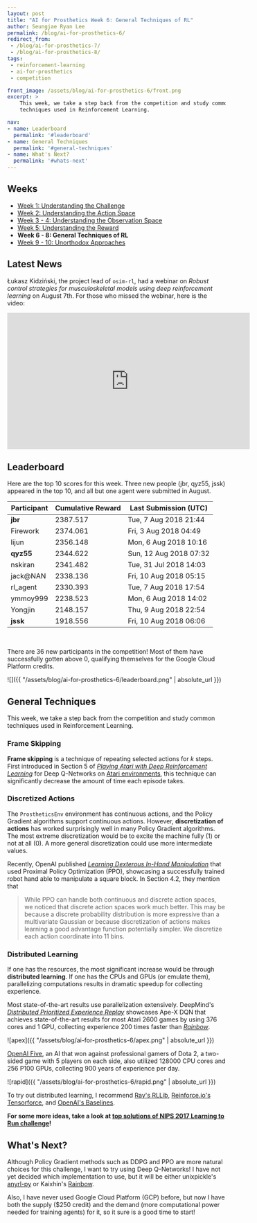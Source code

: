 ```yaml
---
layout: post
title: "AI for Prosthetics Week 6: General Techniques of RL"
author: Seungjae Ryan Lee
permalink: /blog/ai-for-prosthetics-6/
redirect_from:
 - /blog/ai-for-prosthetics-7/
 - /blog/ai-for-prosthetics-8/
tags:
 - reinforcement-learning
 - ai-for-prosthetics
 - competition

front_image: /assets/blog/ai-for-prosthetics-6/front.png
excerpt: >
    This week, we take a step back from the competition and study common
    techniques used in Reinforcement Learning.

nav:
- name: Leaderboard
  permalink: '#leaderboard'
- name: General Techniques
  permalink: '#general-techniques'
- name: What's Next?
  permalink: '#whats-next'
---
```


## Weeks

- [Week 1: Understanding the Challenge](/blog/ai-for-prosthetics-1)
- [Week 2: Understanding the Action Space](/blog/ai-for-prosthetics-2)
- [Week 3 - 4: Understanding the Observation Space](/blog/ai-for-prosthetics-3)
- [Week 5: Understanding the Reward](/blog/ai-for-prosthetics-5)
- **Week 6 - 8: General Techniques of RL**
- [Week 9 - 10: Unorthodox Approaches](/blog/ai-for-prosthetics-9)



## Latest News

Łukasz Kidziński, the project lead of `osim-rl`, had a webinar on *Robust control strategies for musculoskeletal models using deep reinforcement learning* on August 7th. For those who missed the webinar, here is the video:

<iframe width="560" height="315" src="https://www.youtube.com/embed/M2D5xSSxshE" frameborder="0" allow="autoplay; encrypted-media" allowfullscreen></iframe>



## Leaderboard

Here are the top 10 scores for this week. Three new people (jbr, qyz55, jssk) appeared in the top 10, and all but one agent were submitted in August. 



| Participant        | Cumulative Reward | Last Submission (UTC)  |
| ------------------ | ----------------- | ---------------------- |
| **jbr**            | 2387.517          | Tue, 7 Aug 2018 21:44  |
| Firework           | 2374.061          | Fri, 3 Aug 2018 04:49  |
| lijun              | 2356.148          | Mon, 6 Aug 2018 10:16  |
| **qyz55**          | 2344.622          | Sun, 12 Aug 2018 07:32 |
| nskiran            | 2341.482          | Tue, 31 Jul 2018 14:03 |
| jack@NAN           | 2338.136          | Fri, 10 Aug 2018 05:15 |
| rl_agent           | 2330.393          | Tue, 7 Aug 2018 17:54  |
| ymmoy999           | 2238.523          | Mon, 6 Aug 2018 14:02  |
| Yongjin            | 2148.157          | Thu, 9 Aug 2018 22:54  |
| **jssk**           | 1918.556          | Fri, 10 Aug 2018 06:06 |

<br/>

There are 36 new participants in the competition! Most of them have successfully gotten above 0, qualifying themselves for the Google Cloud Platform credits.

![]({{ "/assets/blog/ai-for-prosthetics-6/leaderboard.png" | absolute_url }})



## General Techniques

This week, we take a step back from the competition and study common techniques used in Reinforcement Learning.



### Frame Skipping

**Frame skipping** is a technique of repeating selected actions for $k$ steps. First introduced in Section 5 of [*Playing Atari with Deep Reinforcement Learning*](https://arxiv.org/abs/1312.5602) for Deep Q-Networks on [Atari environments](/envs/gym/atari), this technique can significantly decrease the amount of time each episode takes.



### Discretized Actions

The `ProstheticsEnv` environment has continuous actions, and the Policy Gradient algorithms support continuous actions. However, **discretization of actions** has worked surprisingly well in many Policy Gradient algorithms. The most extreme discretization would be to excite the machine fully (1) or not at all (0). A more general discretization could use more intermediate values.

Recently, OpenAI published [*Learning Dexterous In-Hand Manipulation*](https://arxiv.org/abs/1808.00177) that used Proximal Policy Optimization (PPO), showcasing a successfully trained robot hand able to manipulate a square block. In Section 4.2, they mention that

> While PPO can handle both continuous and discrete action spaces, we noticed that discrete action spaces work much better. This may be because a discrete probability distribution is more expressive than a multivariate Gaussian or because discretization of actions makes learning a good advantage function potentially simpler. We discretize each action coordinate into 11 bins.



### Distributed Learning

If one has the resources, the most significant increase would be through **distributed learning**. If one has the CPUs and GPUs (or emulate them), parallelizing computations results in dramatic speedup for collecting experience.

Most state-of-the-art results use parallelization extensively. DeepMind's [*Distributed Prioritized Experience Replay*](https://arxiv.org/abs/1803.00933) showcases Ape-X DQN that achieves state-of-the-art results for most Atari 2600 games by using 376 cores and 1 GPU, collecting experience 200 times faster than [*Rainbow*](https://arxiv.org/abs/1710.02298).

![apex]({{ "/assets/blog/ai-for-prosthetics-6/apex.png" | absolute_url }})

[OpenAI Five](https://blog.openai.com/openai-five/), an AI that won against professional gamers of Dota 2, a two-sided game with 5 players on each side, also utilized 128000 CPU cores and 256 P100 GPUs, collecting 900 years of experience per day.

![rapid]({{ "/assets/blog/ai-for-prosthetics-6/rapid.png" | absolute_url }})

To try out distributed learning, I recommend [Ray's RLLib](https://ray.readthedocs.io/en/latest/rllib.html), [Reinforce.io's Tensorforce](https://github.com/reinforceio/tensorforce), and [OpenAI's Baselines](https://github.com/openai/baselines).



**For some more ideas, take a look at [top solutions of NIPS 2017 Learning to Run challenge](http://osim-rl.stanford.edu/docs/nips2017/solutions/)!**



## What's Next?

Although Policy Gradient methods such as DDPG and PPO are more natural choices for this challenge, I want to try using Deep Q-Networks! I have not yet decided which implementation to use, but it will be either unixpickle's [anyrl-py](https://github.com/unixpickle/anyrl-py) or Kaixhin's [Rainbow](https://github.com/Kaixhin/Rainbow).

 Also, I have never used Google Cloud Platform (GCP) before, but now I have both the supply ($250 credit) and the demand (more computational power needed for training agents) for it, so it sure is a good time to start!

